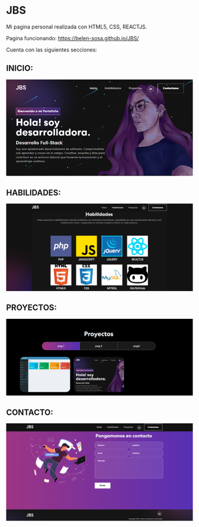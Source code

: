 # JBS
Mi pagina personal realizada con HTML5, CSS, REACTJS.

Pagina funcionando: https://belen-sosa.github.io/JBS/

Cuenta con las siguientes secciones:
## INICIO:
![imagen de incio](https://github.com/Belen-Sosa/JBS/blob/main/src/img-github/home.PNG)
## HABILIDADES:
![imagen de habilidades](https://github.com/Belen-Sosa/JBS/blob/main/src/img-github/skills.PNG)
## PROYECTOS:
![imagen de proyectos](https://github.com/Belen-Sosa/JBS/blob/main/src/img-github/projects.PNG)
## CONTACTO:
![imagen de contacto](https://github.com/Belen-Sosa/JBS/blob/main/src/img-github/contact.PNG)



